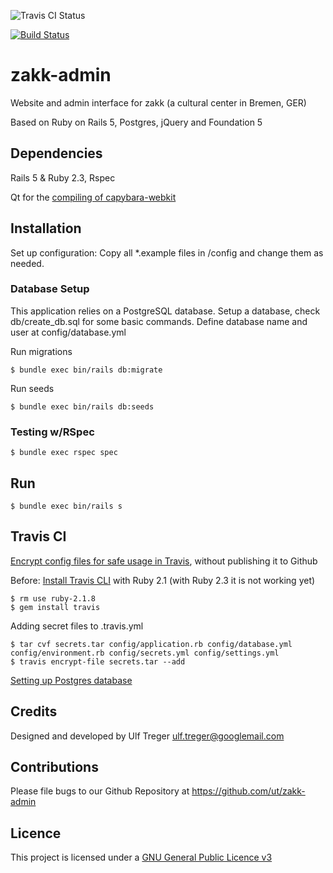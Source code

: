 ![Travis CI Status](https://api.travis-ci.org/ut/zakk-admin.svg?branch=master)

[![Build Status](https://travis-ci.org/ut/zakk-admin.svg?branch=master)](https://travis-ci.org/ut/zakk-admin)


# zakk-admin

Website and admin interface for zakk (a cultural center in Bremen, GER)

Based on Ruby on Rails 5, Postgres, jQuery and Foundation 5

## Dependencies

Rails 5 & Ruby 2.3, Rspec

Qt for the [compiling of capybara-webkit](https://github.com/thoughtbot/capybara-webkit/wiki/Installing-Qt-and-compiling-capybara-webkit)

## Installation

Set up configuration: Copy all *.example files in /config and change them as needed.

### Database Setup

This application relies on a PostgreSQL database. Setup a database, check db/create_db.sql for some basic commands.
Define database name and user at config/database.yml

Run migrations

`$ bundle exec bin/rails db:migrate`

Run seeds

`$ bundle exec bin/rails db:seeds`

### Testing w/RSpec


`$ bundle exec rspec spec`


## Run

`$ bundle exec bin/rails s`


## Travis CI

[Encrypt config files for safe usage in Travis](https://docs.travis-ci.com/user/encrypting-files/), without publishing it to Github

Before: [Install Travis CLI](https://docs.travis-ci.com/user/encrypting-files/) with Ruby 2.1 (with Ruby 2.3 it is not working yet)


```
$ rm use ruby-2.1.8
$ gem install travis

```

Adding secret files to .travis.yml

```
$ tar cvf secrets.tar config/application.rb config/database.yml config/environment.rb config/secrets.yml config/settings.yml
$ travis encrypt-file secrets.tar --add
```

[Setting up Postgres database](https://docs.travis-ci.com/user/database-setup/#PostgreSQL)


## Credits

Designed and developed by Ulf Treger <ulf.treger@googlemail.com>

## Contributions

Please file bugs to our Github Repository at https://github.com/ut/zakk-admin

## Licence

This project is licensed under a [GNU General Public Licence v3](https://github.com/ut/zakk-admin/blob/master/LICENSE)
